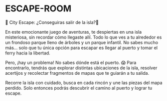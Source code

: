 # ESCAPE-ROOM
🌆 City Escape: ¿Conseguiras salir de la isla?🌊

En este emocionante juego de aventuras, te despiertas en una isla misteriosa, sin recordar cómo llegaste allí. Todo lo que ves a tu alrededor es un frondoso parque lleno de árboles y un parque infantil. No sabes mucho más... solo que tu única opción para escapar es llegar al puerto y tomar el ferry hacia la libertad.

Pero, ¡hay un problema! No sabes dónde está el puerto. 😱 Para encontrarlo, tendrás que explorar distintas ubicaciones de la isla, resolver acertijos y recolectar fragmentos de mapas que te guiarán a tu salida.

Recorre la isla con cuidado, busca en cada rincón y une las piezas del mapa perdido. Solo entonces podrás descubrir el camino al puerto y lograr tu escape.
